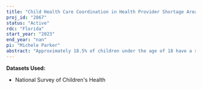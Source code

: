 ```yaml
---
title: "Child Health Care Coordination in Health Provider Shortage Areas"
proj_id: "2867"
status: "Active"
rdc: "Florida"
start_year: "2023"
end_year: "nan"
pi: "Michele Parker"
abstract: "Approximately 18.5% of children under the age of 18 have a special healthcare need, representing a 6% increase since 2001. Despite the prevalence of children with special healthcare needs (CSHCN), very little is known about how providing care for CSHCN impacts parent health and stress. This project uses the National Survey of Children's Health (NSCH) in combination with external data from the Health Resources and Services Administration to determine the effects of condition severity and care coordination on parent health and stress according to sociodemographic and geographic factors, such as living in health resource shortage or rural areas. Findings will provide a direct response to federal initiatives aimed at standardizing and evaluating child healthcare coordination.."
---
```


**Datasets Used:**

  - National Survey of Children's Health 

